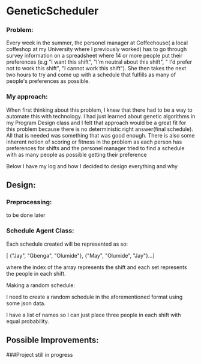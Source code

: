 # GeneticScheduler
### Problem:

Every week in the summer, the personel manager at Coffeehouse( a local coffeshop at my University where I previously worked) has to go through survey information on a spreadsheet where 14 or more people put their preferences (e.g "I want this shift", "I'm neutral about this shift", " I'd prefer not to work this shift", "I cannot work this shift"). She then takes the next two hours to try and come up with a schedule that fulfills as many of people's preferences as possible. 

### My approach:

When first thinking about this problem, I knew that there had to be a way to automate this with technology. I had just learned about genetic algorithms in my Program Design class and I felt that approach would be a great fit for this problem because there is no deterministic right answer(final schedule). All that is needed was something that was good enough. There is also some inherent notion of scoring or fitness in the problem as each person has preferences for shifts and the personel manager tried to find a schedule with as many people as possible getting their preference

Below I have my log and how I decided to design everything and why

## Design:

### Preprocessing:

to be done later

### Schedule Agent Class:

Each schedule created will be represented as so:

[ {"Jay", "Gbenga", "Olumide"}, {"May", "Olumide", "Jay"}...] 

where the index of the array represents the shift and each set represents the people in each shift.

Making a random schedule:

I need to create a random schedule in the aforementioned format using some json data.

I have a list of names so I can just place three people in each shift with equal probability. 

## Possible Improvements:

###Project still in progress
